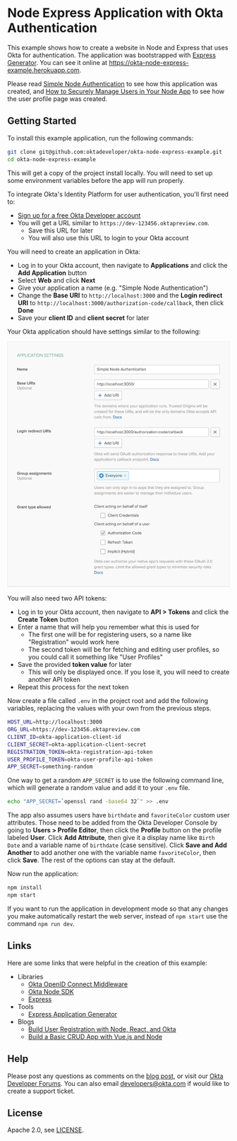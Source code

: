 # Node Express Application with Okta Authentication

This example shows how to create a website in Node and Express that uses Okta for authentication. The application was bootstrapped with [Express Generator](https://expressjs.com/en/starter/generator.html). You can see it online at <https://okta-node-express-example.herokuapp.com>.

Please read [Simple Node Authentication](https://developer.okta.com/blog/2018/04/24/simple-node-authentication) to see how this application was created, and [How to Securely Manage Users in Your Node App](https://developer.okta.com/blog/2018/06/26/securely-manage-users-node-app) to see how the user profile page was created.

## Getting Started

To install this example application, run the following commands:

```bash
git clone git@github.com:oktadeveloper/okta-node-express-example.git
cd okta-node-express-example
```

This will get a copy of the project install locally. You will need to set up some environment variables before the app will run properly.

To integrate Okta's Identity Platform for user authentication, you'll first need to:

* [Sign up for a free Okta Developer account](https://www.okta.com/developer/signup/)
* You will get a URL similar to `https://dev-123456.oktapreview.com`.
  * Save this URL for later
  * You will also use this URL to login to your Okta account

You will need to create an application in Okta:

* Log in to your Okta account, then navigate to **Applications** and click the **Add Application** button
* Select **Web** and click **Next**
* Give your application a name (e.g. "Simple Node Authentication")
* Change the **Base URI** to `http://localhost:3000` and the **Login redirect URI** to `http://localhost:3000/authorization-code/callback`, then click **Done**
* Save your **client ID** and **client secret** for later

Your Okta application should have settings similar to the following:

![Okta Application Settings](images/okta-app-settings.png)

You will also need two API tokens:

* Log in to your Okta account, then navigate to **API > Tokens** and click the **Create Token** button
* Enter a name that will help you remember what this is used for
  * The first one will be for registering users, so a name like "Registration" would work here
  * The second token will be for fetching and editing user profiles, so you could call it something like "User Profiles"
* Save the provided **token value** for later
  * This will only be displayed once. If you lose it, you will need to create another API token
* Repeat this process for the next token

Now create a file called `.env` in the project root and add the following variables, replacing the values with your own from the previous steps.

```bash
HOST_URL=http://localhost:3000
ORG_URL=https://dev-123456.oktapreview.com
CLIENT_ID=okta-application-client-id
CLIENT_SECRET=okta-application-client-secret
REGISTRATION_TOKEN=okta-registration-api-token
USER_PROFILE_TOKEN=okta-user-profile-api-token
APP_SECRET=something-random
```

One way to get a random `APP_SECRET` is to use the following command line, which will generate a random value and add it to your `.env` file.

```bash
echo "APP_SECRET=`openssl rand -base64 32`" >> .env
```

The app also assumes users have `birthdate` and `favoriteColor` custom user attributes. Those need to be added from the Okta Developer Console by going to **Users > Profile Editor**, then click the **Profile** button on the profile labeled **User**. Click **Add Attribute**, then give it a display name like `Birth Date` and a variable name of `birthdate` (case sensitive). Click **Save and Add Another** to add another one with the variable name `favoriteColor`, then click **Save**. The rest of the options can stay at the default.

Now run the application:

```bash
npm install
npm start
```

If you want to run the application in development mode so that any changes you make automatically restart the web server, instead of `npm start` use the command `npm run dev`.

## Links

Here are some links that were helpful in the creation of this example:

* Libraries
  * [Okta OpenID Connect Middleware](https://github.com/okta/okta-oidc-js/tree/master/packages/oidc-middleware)
  * [Okta Node SDK](https://github.com/okta/okta-sdk-nodejs)
  * [Express](https://github.com/expressjs/express)
* Tools
  * [Express Application Generator](https://expressjs.com/en/starter/generator.html)
* Blogs
  * [Build User Registration with Node, React, and Okta](https://developer.okta.com/blog/2018/02/06/build-user-registration-with-node-react-and-okta)
  * [Build a Basic CRUD App with Vue.js and Node](https://developer.okta.com/blog/2018/02/15/build-crud-app-vuejs-node)

## Help

Please post any questions as comments on the [blog post](https://developer.okta.com/blog/2018/04/24/simple-node-authentication), or visit our [Okta Developer Forums](https://devforum.okta.com/). You can also email [developers@okta.com](mailto:developers@okta.com) if would like to create a support ticket.

## License

Apache 2.0, see [LICENSE](LICENSE).
